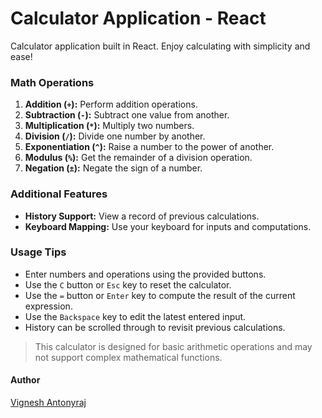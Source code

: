 # Calculator Application - React

Calculator application built in React. Enjoy calculating with simplicity and ease!

### Math Operations

1. **Addition (`+`):** Perform addition operations.
2. **Subtraction (`-`):** Subtract one value from another.
3. **Multiplication (`*`):** Multiply two numbers.
4. **Division (`/`):** Divide one number by another.
5. **Exponentiation (`^`):** Raise a number to the power of another.
6. **Modulus (`%`):** Get the remainder of a division operation.
7. **Negation (`±`):** Negate the sign of a number.

### Additional Features

-   **History Support:** View a record of previous calculations.
-   **Keyboard Mapping:** Use your keyboard for inputs and computations.

### Usage Tips

-   Enter numbers and operations using the provided buttons.
-   Use the `C` button or `Esc` key to reset the calculator.
-   Use the `=` button or `Enter` key to compute the result of the current expression.
-   Use the `Backspace` key to edit the latest entered input.
-   History can be scrolled through to revisit previous calculations.

> This calculator is designed for basic arithmetic operations and may not support complex mathematical functions.

#### Author

[Vignesh Antonyraj](https://github.com/vignesh-antony)
